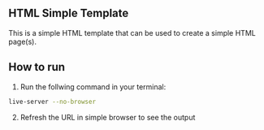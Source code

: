 ## HTML Simple Template

This is a simple HTML template that can be used to create a simple HTML page(s).

## How to run

1. Run the follwing command in your terminal:
```bash
live-server --no-browser
```

2. Refresh the URL in simple browser to see the output